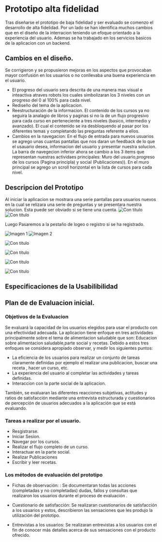 # Prototipo alta fidelidad

Tras diseñarse el prototipo de baja fidelidad y ser evaluado se comenzo el desarrollo de alta fidelidad. Por un lado se han identifica muchos cambios que en el diseño de  la interracion teniendo un efoque orientado a la experiencia del usuario. Ademas se ha trabajado en los servicios basicos de la aplicacion con un backend.

## Cambios en el diseño.
Se corrigieron y se propusieron mejoras en los aspectos que provocaban mayor confusión en los usuarios o no conllevaba una buena experiencia en el usuario.

* El progreso del usuario sera descrita de una manera mas visual e inteactiva atraves robots los cuales simbolizaran los 3 niveles con un progreso del 0 al 100% para cada nivel.
* Rediseño del tema de la aplicacion.
* Reestructuración de la informacion. El contenido de los cursos ya no seguira la analagio de libros y paginas si no la de un flujo progresivo para cada curso en perteneciente a tres niveles (basico, intermedio y avanzado). El cual el contenido se ira desbloquendo al pasar por los diferentes temas y completando las preguntas referente a ellos.
* Cambios en la navegacion: En el flujo de entrada para nuevos usuarios se agrego unas cuantas pantallas que nos daran un feedback de lo que el usauario desea, informacion del usuario y presentar nuestra solucion. La barra de navegecion inferior ahora se cambio a los 3 items que representan nuestras actividaes principales: Muro del usuario,progreso de los cursos (Pagina principla) y social (Publicaciones)).  En el muro principal se agrego un scroll horizontal en la lista de cursos para cada nivel. 
## Descripcion del Prototipo
Al iniciar la aplicacion se mostrara una serie pantallas para  usuarios nuevos en la cual se relizara una serie de preguntas y se presentara nuestra solucion.
Esta puede ser obviado si se tiene una cuenta.
![Con titulo](assets\protitipo\Inicio.png 
"titulo")
![Con titulo](assets\protitipo\Inicio2.png 
"titulo")

Luego Pasaremos a la pestaño de logeo o registro si se ha registrado.

![Imagen 1][1]  ![Imagen 2][2]

 [1]: assets\protitipo\Login3.jpg 
 [2]: assets\protitipo\Registro4.jpg "scaphandre"
![Con titulo](assets\protitipo\Login3.jpg 
"titulo")

![Con titulo](assets\protitipo\Registro4.jpg 
"titulo")

![Con titulo](assets\protitipo\Progreso.png
"titulo")

![Con titulo](assets\protitipo\Flujo.png
"titulo")
## Especificaciones de la Usabilibilidad

## Plan de de Evaluacion inicial.
### Objetivos de la Evaluacion
Se evaluará la capacidad de los usuarios elegidos para usar el producto con una efectividad adecuada. La  aplicacion tiene enfoque en tres actividades principalmente sobre el tema de alimentacion saludable que son: Educacion sobre alimentacion saludable,parte social y recetas. Debido a estos tres enfoques se considera apropiado  observar, y medir los siguientes puntos:

* La eficiencia de los usuarios para realizar un conjunto de tareas claramente definidas por ejemplo el realizar una publicacion, buscar una receta , hacer un curso, etc. 
*  La experiencia del usuario al completar las actividades y tareas definidas. 
*  Interaccion con la parte social de la aplicacion.

También, se evaluaran las diferentes reacciones subjetivas, actitudes y ratios de satisfacción mediante una entrevista estructurada y cuestionarios de percepción de usuarios adecuados a la aplicación que se está evaluando.

### Tareas a realizar por el usuario.

* Resgistrarse.
* Iniciar Sesion.
* Navegar por los cursos.
* Realizar el flujo completo de un curso.
* Interactuar en la parte social.
* Realizar Publicaciones 
* Escribir y leer recetas.

### Los métodos de evaluación del prototipo

* Fichas de observación:  : Se documentaran todas las acciones (completadas y no completadas) dudas, fallos y consultas que realizaron los usuarios durante el proceso de evaluación .
* Cuestionario de satisfacción: Se realizaran cuestionarios de satisfacción a los usuarios y
estos, describieron las sensaciones que les produjo la utilización del prototipo. 

* Entrevistas a los usuarios: Se realizaran entrevistas a los usuarios con el fin de conocer más detalles acerca de sus sensaciones con el producto ofrecido.
